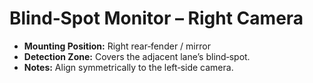 # Blind‑Spot Monitor – Right Camera

* **Mounting Position:** Right rear‑fender / mirror
* **Detection Zone:** Covers the adjacent lane’s blind‑spot.
* **Notes:** Align symmetrically to the left‑side camera.

